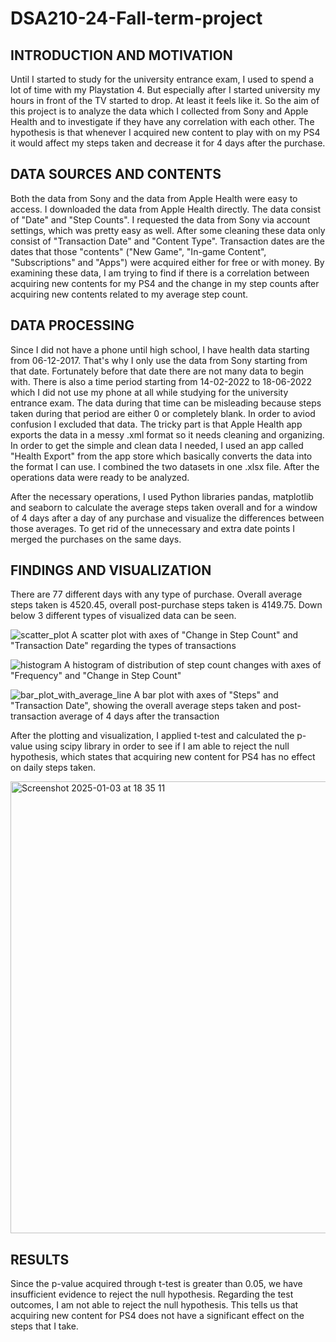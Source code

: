 # DSA210-24-Fall-term-project

## **INTRODUCTION AND MOTIVATION**

Until I started to study for the university entrance exam, I used to spend a lot of time with my Playstation 4. But especially after I started university my hours in front of the TV started to drop. At least it feels like it. So the aim of this project is to analyze the data which I collected from Sony and Apple Health and to investigate if they have any correlation with each other. The hypothesis is that whenever I acquired new content to play with on my PS4 it would affect my steps taken and decrease it for 4 days after the purchase.



## **DATA SOURCES AND CONTENTS**

Both the data from Sony and the data from Apple Health were easy to access. I downloaded the data from Apple Health directly. The data consist of "Date" and "Step Counts". I requested the data from Sony via account settings, which was pretty easy as well. After some cleaning these data only consist of "Transaction Date" and "Content Type". Transaction dates are the dates that those "contents" ("New Game", "In-game Content", "Subscriptions" and "Apps") were acquired either for free or with money. By examining these data, I am trying to find if there is a correlation between acquiring new contents for my PS4 and the change in my step counts after acquiring new contents related to my average step count. 



## **DATA PROCESSING**

Since I did not have a phone until high school, I have health data starting from 06-12-2017. That's why I only use the data from Sony starting from that date. Fortunately before that date there are not many data to begin with. There is also a time period starting from 14-02-2022 to 18-06-2022 which I did not use my phone at all while studying for the university entrance exam. The data during that time can be misleading because steps taken during that period are either 0 or completely blank. In order to aviod confusion I excluded that data. The tricky part is that Apple Health app exports the data in a messy .xml format so it needs cleaning and organizing. In order to get the simple and clean data I needed, I used an app called "Health Export" from the app store which basically converts the data into the format I can use. I combined the two datasets in one .xlsx file. After the operations data were ready to be analyzed.

After the necessary operations, I used Python libraries pandas, matplotlib and seaborn to calculate the average steps taken overall and for a window of 4 days after a day of any purchase and visualize the differences between those averages. To get rid of the unnecessary and extra date points I merged the purchases on the same days.



## **FINDINGS AND VISUALIZATION**

There are 77 different days with any type of purchase. Overall average steps taken is 4520.45, overall post-purchase steps taken is 4149.75. Down below 3 different types of visualized data can be seen.

![scatter_plot](https://github.com/user-attachments/assets/1cb9d630-650b-4cc4-b1fc-fa2351a3cc5d)
A scatter plot with axes of "Change in Step Count" and "Transaction Date" regarding the types of transactions


![histogram](https://github.com/user-attachments/assets/232ad451-bfd4-442b-83d0-17ef4ae7e594)
A histogram of distribution of step count changes with axes of "Frequency" and "Change in Step Count"


![bar_plot_with_average_line](https://github.com/user-attachments/assets/d0b31c69-a65e-4806-8aaf-c6ca6056f358)
A bar plot with axes of "Steps" and "Transaction Date", showing the overall average steps taken and post-transaction average of 4 days after the transaction


After the plotting and visualization, I applied t-test and calculated the p-value using scipy library in order to see if I am able to reject the null hypothesis, which states that acquiring new content for PS4 has no effect on daily steps taken.

<img width="723" alt="Screenshot 2025-01-03 at 18 35 11" src="https://github.com/user-attachments/assets/c840de00-0634-4a60-be62-21aeb0f5d1f7" />



## **RESULTS**

Since the p-value acquired through t-test is greater than 0.05, we have insufficient evidence to reject the null hypothesis. Regarding the test outcomes, I am not able to reject the null hypothesis. This tells us that acquiring new content for PS4 does not have a significant effect on the steps that I take.
